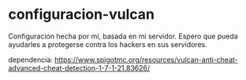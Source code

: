 # configuracion-vulcan

Configuración hecha por mí, basada en mi servidor. Espero que pueda ayudarles a protegerse contra los hackers en sus servidores.

dependencia: https://www.spigotmc.org/resources/vulcan-anti-cheat-advanced-cheat-detection-1-7-1-21.83626/
